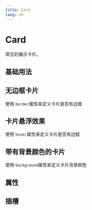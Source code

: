 ```yaml
---
title: Card
lang: zh
---
```


<script setup lang="ts">
  import props from "../../../example/card/description/zh-props.ts";
  import slots from "../../../example/card/description/zh-slots.ts";
</script>

# Card

常见的展示卡片。

## 基础用法

<demo src="../../../example/card/base.vue"></demo>

## 无边框卡片
使用 `border`属性来定义卡片是否有边框

<demo src="../../../example/card/border.vue"></demo>

## 卡片悬浮效果
使用 `hover`属性来定义卡片是否有边框

<demo src="../../../example/card/hover.vue"></demo>

## 带有背景颜色的卡片
使用 `background`属性来定义卡片背景颜色

<demo src="../../../example/card/background.vue"></demo>

## 属性

<table-block type="propsZh" :data="props"></table-block>

## 插槽

<table-block type="slotsZh" :data="slots"></table-block>